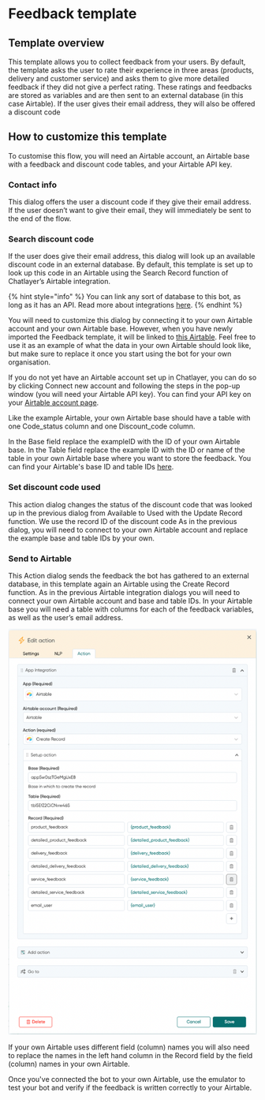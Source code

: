 # Feedback template

## Template overview

This template allows you to collect feedback from your users. By default, the template asks the user to rate their experience in three areas (products, delivery and customer service) and asks them to give more detailed feedback if they did not give a perfect rating. These ratings and feedbacks are stored as variables and are then sent to an external database (in this case Airtable). If the user gives their email address, they will also be offered a discount code

## &#x20;How to customize this template

To customise this flow, you will need an Airtable account, an Airtable base with a feedback and discount code tables, and your Airtable API key.

### Contact info

This dialog offers the user a discount code if they give their email address. If the user doesn’t want to give their email, they will immediately be sent to the end of the flow.

### Search discount code

If the user does give their email address, this dialog will look up an available discount code in an external database. By default, this template is set up to look up this code in an Airtable using the Search Record function of Chatlayer’s Airtable integration.

{% hint style="info" %}
You can link any sort of database to this bot, as long as it has an API. Read more about integrations [here](https://docs.chatlayer.ai/integrations/integrations-101).
{% endhint %}

You will need to customize this dialog by connecting it to your own Airtable account and your own Airtable base. However, when you have newly imported the Feedback template, it will be linked to [this Airtable](https://airtable.com/invite/l?inviteId=inv4OOmgw4Z9LECqW\&inviteToken=a76823d9162c8ffc11225de76fa27ced854aaaeaf90c1013bc5f65ffebf4a8ae). Feel free to use it as an example of what the data in your own Airtable should look like, but make sure to replace it once you start using the bot for your own organisation. &#x20;

If you do not yet have an Airtable account set up in Chatlayer, you can do so by clicking Connect new account and following the steps in the pop-up window (you will need your Airtable API key). You can find your API key on your [Airtable account page](https://airtable.com/account).&#x20;

Like the example Airtable, your own Airtable base should have a table with one Code\_status column and one Discount\_code column.&#x20;

In the Base field replace the exampleID with the ID of your own Airtable base. In the Table field replace the example ID with the ID or name of the table in your own Airtable base where you want to store the feedback. You can find your Airtable's base ID and table IDs [here](https://airtable.com/api).&#x20;

### Set discount code used

This action dialog changes the status of the discount code that was looked up in the previous dialog from Available to Used with the Update Record function. We use the record ID of the discount code As in the previous dialog, you will need to connect to your own Airtable account and replace the example base and table IDs by your own.

### Send to Airtable

This Action dialog sends the feedback the bot has gathered to an external database, in this template again an Airtable using the Create Record function. As in the previous Airtable integration dialogs you will need to connect your own Airtable account and base and table IDs. In your Airtable base you will need a table with columns for each of the feedback variables, as well as the user’s email address.

![](<../../.gitbook/assets/Screenshot 2022-03-23 at 10.37.51 (1).png>)

If your own Airtable uses different field (column) names you will also need to replace the names in the left hand column in the Record field by the field (column) names in your own Airtable.

Once you've connected the bot to your own Airtable, use the emulator to test your bot and verify if the feedback is written correctly to your Airtable.
